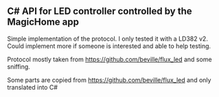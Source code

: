 ## C# API for LED controller controlled by the MagicHome app

Simple implementation of the protocol. I only tested it with a LD382 v2. Could implement more if someone is interested and able to help testing.


Protocol mostly taken from https://github.com/beville/flux_led and some sniffing.

Some parts are copied from https://github.com/beville/flux_led  and only translated into C#
